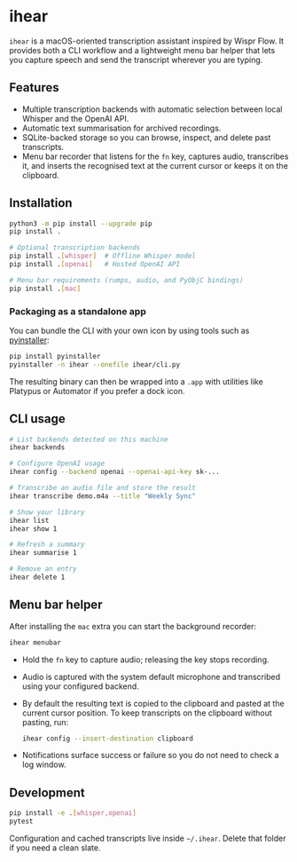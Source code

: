 # ihear

`ihear` is a macOS-oriented transcription assistant inspired by Wispr Flow. It provides
both a CLI workflow and a lightweight menu bar helper that lets you capture speech and
send the transcript wherever you are typing.

## Features

- Multiple transcription backends with automatic selection between local Whisper and
  the OpenAI API.
- Automatic text summarisation for archived recordings.
- SQLite-backed storage so you can browse, inspect, and delete past transcripts.
- Menu bar recorder that listens for the `fn` key, captures audio, transcribes it, and
  inserts the recognised text at the current cursor or keeps it on the clipboard.

## Installation

```bash
python3 -m pip install --upgrade pip
pip install .

# Optional transcription backends
pip install .[whisper]  # Offline Whisper model
pip install .[openai]   # Hosted OpenAI API

# Menu bar requirements (rumps, audio, and PyObjC bindings)
pip install .[mac]
```

### Packaging as a standalone app

You can bundle the CLI with your own icon by using tools such as
[pyinstaller](https://pyinstaller.org/):

```bash
pip install pyinstaller
pyinstaller -n ihear --onefile ihear/cli.py
```

The resulting binary can then be wrapped into a `.app` with utilities like Platypus or
Automator if you prefer a dock icon.

## CLI usage

```bash
# List backends detected on this machine
ihear backends

# Configure OpenAI usage
ihear config --backend openai --openai-api-key sk-...

# Transcribe an audio file and store the result
ihear transcribe demo.m4a --title "Weekly Sync"

# Show your library
ihear list
ihear show 1

# Refresh a summary
ihear summarise 1

# Remove an entry
ihear delete 1
```

## Menu bar helper

After installing the `mac` extra you can start the background recorder:

```bash
ihear menubar
```

- Hold the `fn` key to capture audio; releasing the key stops recording.
- Audio is captured with the system default microphone and transcribed using your
  configured backend.
- By default the resulting text is copied to the clipboard and pasted at the current
  cursor position. To keep transcripts on the clipboard without pasting, run:

  ```bash
  ihear config --insert-destination clipboard
  ```

- Notifications surface success or failure so you do not need to check a log window.

## Development

```bash
pip install -e .[whisper,openai]
pytest
```

Configuration and cached transcripts live inside `~/.ihear`. Delete that folder if you
need a clean slate.

